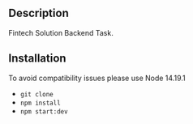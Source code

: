 ## Description

Fintech Solution Backend Task.

## Installation
To avoid compatibility issues please use Node 14.19.1
- `git clone`
- `npm install`
- `npm start:dev`